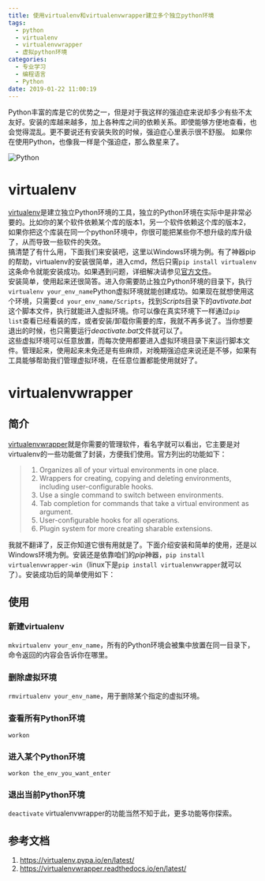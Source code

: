```yaml
---
title: 使用virtualenv和virtualenvwrapper建立多个独立python环境
tags:
  - python
  - virtualenv
  - virtualenvwrapper
  - 虚拟python环境
categories:
  - 专业学习
  - 编程语言
  - Python
date: 2019-01-22 11:00:19
---
```




Python丰富的库是它的优势之一，但是对于我这样的强迫症来说却多少有些不太友好。安装的库越来越多，加上各种库之间的依赖关系。即使能够方便地查看，也会觉得混乱。更不要说还有安装失败的时候，强迫症心里表示很不舒服。
如果你在使用Python，也像我一样是个强迫症，那么救星来了。

![Python](https://www.python.org/static/img/python-logo.png)
<!--more-->  

# virtualenv
[virtualenv](https://pypi.org/project/virtualenv/)是建立独立Python环境的工具，独立的Python环境在实际中是非常必要的。比如你的某个软件依赖某个库的版本1，另一个软件依赖这个库的版本2，如果你把这个库装在同一个python环境中，你很可能把某些你不想升级的库升级了，从而导致一些软件的失效。  
搞清楚了有什么用，下面我们来安装吧，这里以Windows环境为例。有了神器pip的帮助，virtualenv的安装很简单，进入cmd，然后只需`pip install virtualenv`这条命令就能安装成功。如果遇到问题，详细解决请参见[官方文件](https://virtualenv.pypa.io/en/latest/)。  
安装简单，使用起来还很简答。进入你需要防止独立Python环境的目录下，执行`virtualenv your_env_name`Python虚拟环境就能创建成功。如果现在就想使用这个环境，只需要`cd your_env_name/Scripts`，找到*Scripts*目录下的*avtivate.bat*这个脚本文件，执行就能进入虚拟环境。你可以像在真实环境下一样通过`pip list`查看已经看装的库，或者安装/卸载你需要的库，我就不再多说了。当你想要退出的时候，也只需要运行*deactivate.bat*文件就可以了。  
这些虚拟环境可以任意放置，而每次使用都要进入虚拟环境目录下来运行脚本文件。管理起来，使用起来未免还是有些麻烦，对晚期强迫症来说还是不够，如果有工具能够帮助我们管理虚拟环境，在任意位置都能使用就好了。  
# virtualenvwrapper
## 简介
[virtualenvwrapper](https://pypi.org/project/virtualenvwrapper/)就是你需要的管理软件，看名字就可以看出，它主要是对virtualenv的一些功能做了封装，方便我们使用。官方列出的功能如下：
> 1. Organizes all of your virtual environments in one place.
> 2. Wrappers for creating, copying and deleting environments, including user-configurable hooks.
> 3. Use a single command to switch between environments.
> 4. Tab completion for commands that take a virtual environment as argument.
> 5. User-configurable hooks for all operations.
> 6. Plugin system for more creating sharable extensions.

我就不翻译了，反正你知道它很有用就是了。下面介绍安装和简单的使用，还是以Windows环境为例。安装还是依靠咱们的*pip*神器，`pip install virtualenvwrapper-win`（linux下是`pip install virtualenvwrapper`就可以了）。安装成功后的简单使用如下：
## 使用
### 新建virtualenv
`mkvirtualenv your_env_name`，所有的Python环境会被集中放置在同一目录下，命令返回的内容会告诉你在哪里。
### 删除虚拟环境
`rmvirtualenv your_env_name`，用于删除某个指定的虚拟环境。
### 查看所有Python环境
`workon`
### 进入某个Python环境
`workon the_env_you_want_enter`
### 退出当前Python环境
`deactivate`
virtualenvwrapper的功能当然不知于此，更多功能等你探索。

## 参考文档

1. https://virtualenv.pypa.io/en/latest/
2. https://virtualenvwrapper.readthedocs.io/en/latest/

